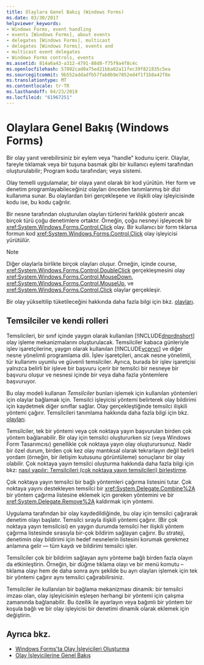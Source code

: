 ```yaml
---
title: Olaylara Genel Bakış (Windows Forms)
ms.date: 03/30/2017
helpviewer_keywords:
- Windows Forms, event handling
- events [Windows Forms], about events
- delegates [Windows Forms], multicast
- delegates [Windows Forms], events and
- multicast event delegates
- Windows Forms controls, events
ms.assetid: 814a6a43-a312-4791-88d8-f75f9a4f8c4c
ms.openlocfilehash: 57802cad0a75ed21bba02a11fec39f821835c5ea
ms.sourcegitcommit: 9b552addadfb57fab0b9e7852ed4f1f1b8a42f8e
ms.translationtype: MT
ms.contentlocale: tr-TR
ms.lasthandoff: 04/23/2019
ms.locfileid: "61967251"
---
```

# <a name="events-overview-windows-forms"></a>Olaylara Genel Bakış (Windows Forms)
Bir olay yanıt verebilirsiniz bir eylem veya "handle" kodunu içerir. Olaylar, fareyle tıklamak veya bir tuşuna basmak gibi bir kullanıcı eylemi tarafından oluşturulabilir; Program kodu tarafından; veya sistemi.  
  
 Olay temelli uygulamalar, bir olaya yanıt olarak bir kod yürütün. Her form ve denetim programlayabileceğiniz olayları önceden tanımlanmış bir dizi kullanıma sunar. Bu olaylardan biri gerçekleşene ve ilişkili olay işleyicisinde kodu ise, bu kodu çağrılır.  
  
 Bir nesne tarafından oluşturulan olayları türlerini farklılık gösterir ancak birçok türü çoğu denetimlere ortaktır. Örneğin, çoğu nesneyi işleyecek bir <xref:System.Windows.Forms.Control.Click> olay. Bir kullanıcı bir form tıklarsa formun kod <xref:System.Windows.Forms.Control.Click> olay işleyicisi yürütülür.  
  
> [!NOTE]
>  Diğer olaylarla birlikte birçok olayları oluşur. Örneğin, içinde course, <xref:System.Windows.Forms.Control.DoubleClick> gerçekleşmesini olay <xref:System.Windows.Forms.Control.MouseDown>, <xref:System.Windows.Forms.Control.MouseUp>, ve <xref:System.Windows.Forms.Control.Click> olaylar gerçekleşir.  
  
 Bir olay yükseltilip tüketileceğini hakkında daha fazla bilgi için bkz. [olayları](../../standard/events/index.md).  
  
## <a name="delegates-and-their-role"></a>Temsilciler ve kendi rolleri  
 Temsilcileri, bir sınıf içinde yaygın olarak kullanılan [!INCLUDE[dnprdnshort](../../../includes/dnprdnshort-md.md)] olay işleme mekanizmalarını oluşturulacak. Temsilciler kabaca günleriyle işlev işaretçilerine, yaygın olarak kullanılan [!INCLUDE[vcprvc](../../../includes/vcprvc-md.md)] ve diğer nesne yönelimli programlama dili. İşlev işaretçileri, ancak nesne yönelimli, tür kullanımı uyumlu ve güvenli temsilciler. Ayrıca, burada bir işlev işaretçisi yalnızca belirli bir işleve bir başvuru içerir bir temsilci bir nesneye bir başvuru oluşur ve nesnesi içinde bir veya daha fazla yöntemlere başvuruyor.  
  
 Bu olay modeli kullanan *Temsilciler* bunları işlemek için kullanılan yöntemleri için olaylar bağlamak için. Temsilci işleyicisi yöntemi belirterek olay bildirimi için kaydetmek diğer sınıflar sağlar. Olay gerçekleştiğinde temsilci ilişkili yöntemi çağırır. Temsilcileri tanımlama hakkında daha fazla bilgi için bkz. [olayları](../../standard/events/index.md).  
  
 Temsilciler, tek bir yöntemi veya çok noktaya yayın başvurulan birden çok yöntem bağlanabilir. Bir olay için temsilci oluştururken siz (veya Windows Form Tasarımcısı) genellikle çok noktaya yayın olay oluşturursunuz. Nadir bir özel durum, birden çok kez olay mantıksal olarak tekrarlayın değil belirli yordam (örneğin, bir iletişim kutusunu görüntüleme) sonuçlanır bir olay olabilir. Çok noktaya yayın temsilci oluşturma hakkında daha fazla bilgi için bkz: [nasıl yapılır: Temsilcileri (çok noktaya yayın temsilcileri) birleştirme](~/docs/csharp/programming-guide/delegates/how-to-combine-delegates-multicast-delegates.md).  
  
 Çok noktaya yayın temsilci bir bağlı yöntemleri çağırma listesini tutar. Çok noktaya yayını destekleyen temsilci bir <xref:System.Delegate.Combine%2A> bir yöntem çağırma listesine eklemek için gereken yöntemini ve bir <xref:System.Delegate.Remove%2A> kaldırmak için yöntemi.  
  
 Uygulama tarafından bir olay kaydedildiğinde, bu olay için temsilci çağırarak denetim olayı başlatır. Temsilci sırayla ilişkili yöntemi çağırır. (Bir çok noktaya yayın temsilcisi) en yaygın durumda temsilci her ilişkili yöntem çağırma listesinde sırasıyla bir-çok bildirim sağlayan çağırır. Bu strateji, denetimin olay bildirimi için hedef nesnelerin listesini korumak gerekmez anlamına gelir — tüm kaydı ve bildirimi temsilci işler.  
  
 Temsilciler çok bir bildirim sağlayan aynı yönteme bağlı birden fazla olayın da etkinleştirin. Örneğin, bir düğme tıklama olayı ve bir menü komutu – tıklama olayı hem de daha sonra aynı şekilde bu ayrı olayları işlemek için tek bir yöntemi çağırır aynı temsilci çağırabilirsiniz.  
  
 Temsilciler ile kullanılan bir bağlama mekanizması dinamik: bir temsilci imzası olan, olay işleyicisinin eşleşen herhangi bir yöntemi için çalışma zamanında bağlanabilir. Bu özellik ile ayarlayın veya bağımlı bir yöntem bir koşula bağlı ve bir olay işleyicisi bir denetimi dinamik olarak eklemek için değiştirin.  
  
## <a name="see-also"></a>Ayrıca bkz.

- [Windows Forms'ta Olay İşleyicileri Oluşturma](creating-event-handlers-in-windows-forms.md)
- [Olay İşleyicilerine Genel Bakış](event-handlers-overview-windows-forms.md)
